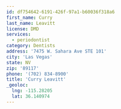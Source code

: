 ```yaml
---
id: df754642-6191-426f-97a1-b60036f318a6
first_name: Curry
last_name: Leavitt
license: DMD
services:
  - periodontist
category: Dentists
address: '7475 W. Sahara Ave STE 101'
city: 'Las Vegas'
state: NV
zip: '89117'
phone: '(702) 834-8900'
title: 'Curry Leavitt'
_geoloc:
  lng: -115.28205
  lat: 36.140974
---
```

